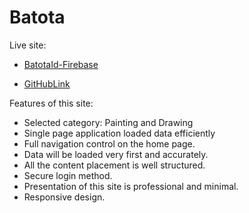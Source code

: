 # Batota

Live site:

- [BatotaId-Firebase](https://assignment-10-46d33.web.app)

- [GitHubLink](https://github.com/programming-hero-web-course-4/B9A10-client-side-Ahosan-1995.git)


Features of this site:
- Selected category: Painting and Drawing
- Single page application loaded data efficiently
- Full navigation control on the home page.
- Data will be loaded very first and accurately.
- All the content placement is well structured.
- Secure login method.
- Presentation of this site is professional and minimal. 
- Responsive design.
